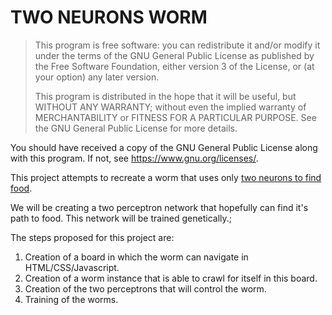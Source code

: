 # TWO NEURONS WORM

>This program is free software: you can redistribute it and/or modify
  it under the terms of the GNU General Public License as published by
  the Free Software Foundation, either version 3 of the License, or
  (at your option) any later version.
>
>  This program is distributed in the hope that it will be useful,
  but WITHOUT ANY WARRANTY; without even the implied warranty of
  MERCHANTABILITY or FITNESS FOR A PARTICULAR PURPOSE.  See the
  GNU General Public License for more details.

  You should have received a copy of the GNU General Public License
  along with this program.  If not, see <https://www.gnu.org/licenses/>.


This project attempts to recreate a worm that uses only [two neurons to find food](https://phys.org/news/2018-07-reveals-complex-math-worms-food.html).

We will be creating a two perceptron network that hopefully can find it's path to food. This network will be trained genetically.;

The steps proposed for this project are:

1. Creation of a board in which the worm can navigate in HTML/CSS/Javascript.
2. Creation of a worm instance that is able to crawl for itself in this board.
3. Creation of the two perceptrons that will control the worm.
4. Training of the worms.

